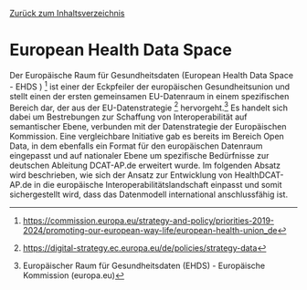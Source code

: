 [Zurück zum Inhaltsverzeichnis](https://healthdcat-ap-de.github.io/healthdcat-ap.de/report_stage_1.html)
# European Health Data Space 
Der Europäische Raum für Gesundheitsdaten (European Health Data Space - EHDS ) [^5] ist einer der Eckpfeiler der europäischen Gesundheitsunion und stellt einen der ersten gemeinsamen EU-Datenraum in einem spezifischen Bereich dar, der aus der EU-Datenstrategie [^6]  hervorgeht.[^7]  Es handelt sich dabei um Bestrebungen zur Schaffung von Interoperabilität auf semantischer Ebene, verbunden mit der Datenstrategie der Europäischen Kommission. Eine vergleichbare Initiative gab es bereits im Bereich Open Data, in dem ebenfalls ein Format für den europäischen Datenraum eingepasst und auf nationaler Ebene um spezifische Bedürfnisse zur deutschen Ableitung DCAT-AP.de erweitert wurde. Im folgenden Absatz wird beschrieben, wie sich der Ansatz zur Entwicklung von HealthDCAT-AP.de in die europäische Interoperabilitätslandschaft einpasst und somit sichergestellt wird, dass das Datenmodell international anschlussfähig ist.

[^5]: https://commission.europa.eu/strategy-and-policy/priorities-2019-2024/promoting-our-european-way-life/european-health-union_de
[^6]:https://digital-strategy.ec.europa.eu/de/policies/strategy-data 
[^7]: Europäischer Raum für Gesundheitsdaten (EHDS) - Europäische Kommission (europa.eu)